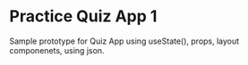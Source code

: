 # Practice Quiz App 1
Sample prototype for Quiz App using useState(), props, layout componenets, using json.
